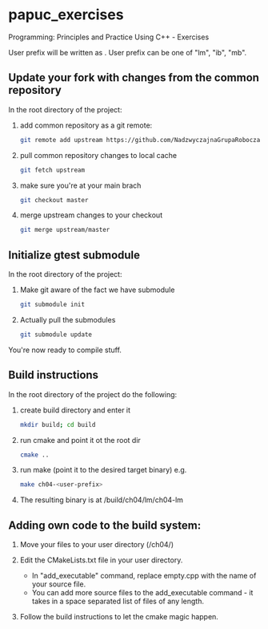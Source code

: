 # papuc_exercises
Programming: Principles and Practice Using C++ - Exercises

User prefix will be written as <user-prefix>. User prefix
can be one of "lm", "ib", "mb".

## Update your fork with changes from the common repository

In the root directory of the project:

1. add common repository as a git remote:
    ``` bash
    git remote add upstream https://github.com/NadzwyczajnaGrupaRobocza/papuc_exercises.git
    ```

2. pull common repository changes to local cache
    ``` bash
    git fetch upstream
    ```

3. make sure you're at your main brach
    ``` bash
    git checkout master
    ```

4. merge upstream changes to your checkout
    ``` bash
    git merge upstream/master
    ```

## Initialize gtest submodule

In the root directory of the project:

1. Make git aware of the fact we have submodule
    ``` bash
    git submodule init
    ```

2. Actually pull the submodules
    ``` bash
    git submodule update
    ```

You're now ready to compile stuff.

## Build instructions

In the root directory of the project do the following:

1. create build directory and enter it
    ``` bash
    mkdir build; cd build
    ```

2. run cmake and point it ot the root dir
    ``` bash
    cmake ..
    ```

3. run make (point it to the desired target binary) e.g.
    ``` bash
    make ch04-<user-prefix>
   ```

4. The resulting binary is at <project-root>/build/ch04/lm/ch04-lm

## Adding own code to the build system:

1. Move your files to your user directory (<project-root>/ch04/<user-prefix>)

2. Edit the CMakeLists.txt file in your user directory.
    * In "add_executable" command, replace empty.cpp with the name of
      your source file.
    * You can add more source files to the add_executable command - it takes in
      a space separated list of files of any length.
3. Follow the build instructions to let the cmake magic happen.
